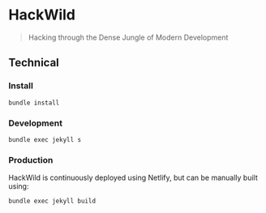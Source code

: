 # HackWild

> Hacking through the Dense Jungle of Modern Development

## Technical
### Install

```
bundle install
```

### Development

```
bundle exec jekyll s
```

### Production

HackWild is continuously deployed using Netlify, but can be manually built using:

```
bundle exec jekyll build
```
